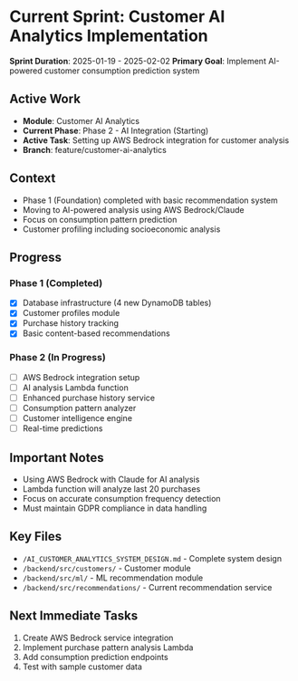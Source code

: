 # Current Sprint: Customer AI Analytics Implementation
**Sprint Duration**: 2025-01-19 - 2025-02-02
**Primary Goal**: Implement AI-powered customer consumption prediction system

## Active Work
- **Module**: Customer AI Analytics
- **Current Phase**: Phase 2 - AI Integration (Starting)
- **Active Task**: Setting up AWS Bedrock integration for customer analysis
- **Branch**: feature/customer-ai-analytics

## Context
- Phase 1 (Foundation) completed with basic recommendation system
- Moving to AI-powered analysis using AWS Bedrock/Claude
- Focus on consumption pattern prediction
- Customer profiling including socioeconomic analysis

## Progress
### Phase 1 (Completed)
- [x] Database infrastructure (4 new DynamoDB tables)
- [x] Customer profiles module
- [x] Purchase history tracking
- [x] Basic content-based recommendations

### Phase 2 (In Progress)
- [ ] AWS Bedrock integration setup
- [ ] AI analysis Lambda function
- [ ] Enhanced purchase history service
- [ ] Consumption pattern analyzer
- [ ] Customer intelligence engine
- [ ] Real-time predictions

## Important Notes
- Using AWS Bedrock with Claude for AI analysis
- Lambda function will analyze last 20 purchases
- Focus on accurate consumption frequency detection
- Must maintain GDPR compliance in data handling

## Key Files
- `/AI_CUSTOMER_ANALYTICS_SYSTEM_DESIGN.md` - Complete system design
- `/backend/src/customers/` - Customer module
- `/backend/src/ml/` - ML recommendation module
- `/backend/src/recommendations/` - Current recommendation service

## Next Immediate Tasks
1. Create AWS Bedrock service integration
2. Implement purchase pattern analysis Lambda
3. Add consumption prediction endpoints
4. Test with sample customer data